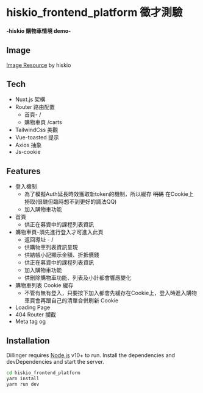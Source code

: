 # hiskio_frontend_platform 徵才測驗
#### -hiskio 購物車情境 demo-
## Image
[Image Resource](https://hiskio.com) by hiskio

## Tech 
- Nuxt.js 架構
- Router 路由配置
  * 首頁- /
  * 購物車頁 /carts
- TailwindCss 美觀
- Vue-toasted 提示
- Axios 抽象
- Js-cookie

## Features
- 登入機制
    * 為了模擬Auth延長時效獲取新token的機制，所以緩存 ~~明碼~~ 在Cookie上撈取(很醜但臨時想不到更好的調法QQ)
    * 加入購物車功能
- 首頁
    * 供正在募資中的課程列表資訊
- 購物車頁-須先進行登入才可進入此頁
    * 返回導址 - /
    * 供購物車列表資訊呈現
    * 供結帳小記顯示金額、折抵價錢
    * 供正在募資中的課程列表資訊
    * 加入購物車功能
    * 供刪除購物車功能、列表及小計都會響應變化
- 購物車列表 Cookie 緩存
    * 不管有無有登入，只要按下加入都會先緩存在Cookie上，登入時進入購物車頁會再跟自己的清單合併刷新 Cookie
- Loading Page
- 404 Router 攔截
- Meta tag og
## Installation
Dillinger requires [Node.js](https://nodejs.org/) v10+ to run.
Install the dependencies and devDependencies and start the server.

```sh
cd hiskio_frontend_platform
yarn install
yarn run dev
```
